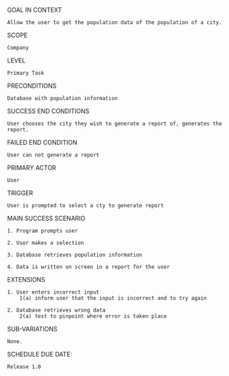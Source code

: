 GOAL IN CONTEXT

	Allow the user to get the population data of the population of a city.


SCOPE

	Company
	
	
LEVEL

	Primary Task
	
	
PRECONDITIONS

	Database with population information
	
	
SUCCESS END CONDITIONS

	User chooses the city they wish to generate a report of, generates the report.
	
	
FAILED END CONDITION

	User can not generate a report
	
	
PRIMARY ACTOR

	User
	

TRIGGER

	User is prompted to select a cty to generate report
	
	
MAIN SUCCESS SCENARIO

	1. Program prompts user
	
	2. User makes a selection
	
	3. Database retrieves population information
	
	4. Data is written on screen in a report for the user
	

EXTENSIONS

	1. User enters incorrect input
		1(a) inform user that the input is incorrect and to try again
		
	2. Database retrieves wrong data
		2(a) test to pinpoint where error is taken place
	


SUB-VARIATIONS 

	None.



SCHEDULE DUE DATE: 

	Release 1.0


